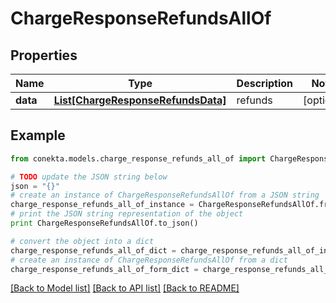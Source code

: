 # ChargeResponseRefundsAllOf


## Properties
Name | Type | Description | Notes
------------ | ------------- | ------------- | -------------
**data** | [**List[ChargeResponseRefundsData]**](ChargeResponseRefundsData.md) | refunds | [optional] 

## Example

```python
from conekta.models.charge_response_refunds_all_of import ChargeResponseRefundsAllOf

# TODO update the JSON string below
json = "{}"
# create an instance of ChargeResponseRefundsAllOf from a JSON string
charge_response_refunds_all_of_instance = ChargeResponseRefundsAllOf.from_json(json)
# print the JSON string representation of the object
print ChargeResponseRefundsAllOf.to_json()

# convert the object into a dict
charge_response_refunds_all_of_dict = charge_response_refunds_all_of_instance.to_dict()
# create an instance of ChargeResponseRefundsAllOf from a dict
charge_response_refunds_all_of_form_dict = charge_response_refunds_all_of.from_dict(charge_response_refunds_all_of_dict)
```
[[Back to Model list]](../README.md#documentation-for-models) [[Back to API list]](../README.md#documentation-for-api-endpoints) [[Back to README]](../README.md)



